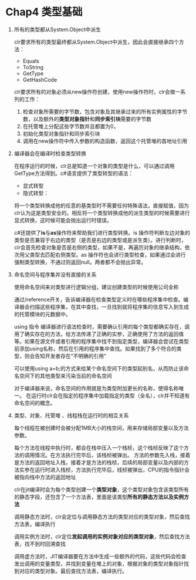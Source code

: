 # Chap4 类型基础
1. 所有的类型都从System.Object中派生

	clr要求所有的类型最终都从System.Object中派生，因此会直接继承四个方法：
	+ Equals
	+ ToString
	+ GetType
	+ GetHashCode
	
	clr要求所有的对象必须从new操作符创建，使用new操作符时，clr会做一系列的工作：
	1. 检查对象所需要的字节数，包含对象及其继承过来的所有实例属性的字节数，以及额外的**类型对象指针**和**同步索引块**需要的字节数
	1. 在托管堆上分配这些字节数并且都置为0，
	1. 初始化类型对象指针和同步索引块
	1. 调用在new操作符中传入参数的构造函数，返回这个托管堆的首地址引用
1. 编译器会在编译时检查类型转换
	
	在程序运行的时候，clr总是知道一个对象的类型是什么，可以通过调用GetType方法得到。c#语言提供了类型转型的语法：
	+ 显式转型
	+ 隐式转型：
	
	将一个类型转换成他的任意的基类型时不需要任何特殊语法，直接赋值，因为clr认为这是类型安全的。相反将一个类型转换成他的派生类型的时候需要进行显式转换，这时候可能会抛出运行时错误。
	
	c#还提供了**is**与**as**操作符来帮助我们进行类型转换。is 操作符判断左边对象的类型是否兼容于右边的类型（是否是右边的类型或是派生类）。进行判断时，clr会首先检查对象是否是右侧的类型，如果不是，再遍历对象的继承结构，依次用父类型去匹配右侧类型。as 操作符也会进行类型检查，如果通过会进行强制类型转换，不通过则返回null。两者都不会抛出异常。
1. 命名空间与程序集并没有直接的关系

	使用命名空间来对类型进行逻辑分组，建议创建类型的时候使用公司全称
	
	通过/reference开关，告诉编译器在检查类型定义时在哪些程序集中检查。编译器会扫描这些程序集，在其中查找，一旦找到就将程序集的信息写入到生成的托管模块的元数据中。
	
	using 指令
	编译器进行语法检查时，需要确认引用的每个类型都确实存在，调用了确实存在的方法，给方法传递了正确的实参，正确使用了方法的返回值等。如果在源文件或者引用的程序集中找不到指定类型，编译器会尝试在类型前添加using名称，然后在引用的程序集中查找。如果找到了多个符合的类型，则会告知开发者存在“不明确的引用”
	
	可以使用using a=b;的方式来给某个命名空间下的类型起别名，从而防止该命名空间下的其他类型来污染当前的命名空间
	
	对于编译器来说，命名空间的作用就是为类型附加更长的名称，使得名称唯一。
	在运行时clr会在指定的程序集中加载指定的类型（全名），clr并不知道有命名空间的概念。
	
	
1. 类型、对象、托管堆 、线程栈在运行时的相互关系

	每个线程在被创建时会被分配1MB大小的栈空间，用来存储局部变量以及方法参数。

	每个方法在线程中执行时，都会在栈中压入一个栈桢，这个栈桢反映了这个方法的调用情况。在方法执行完毕后，该栈桢被弹出。 方法的参数先入栈，接着是方法的返回地址入栈，接着才是方法的栈桢，后续的局部变量以及内部的方法实参在运行时进入栈桢，方法执行完毕后，线桢被弹出，CPU的指令指针会被指向栈中方法的返回地址
	
	clr在jit编译时会为每个类型创建一个**类型对象**，这个类型对象包含该类型所有的静态字段，还包含了一个方法表，里面是该类型**所有的静态方法以及实例方法**
	
	调用静态方法时，clr会定位与调用静态方法的类型对应的类型对象，然后查找方法表，编译执行
	
	调用实例方法时，clr定位**发起调用的实例对象对应的类型对象**，然后查找方法表，找不到时回溯查找
	
	调用虚方法时，JIT编译器要在方法中生成一些额外的代码，这些代码会检查发出调用的变量类型，并找到变量在堆上的对象，根据对象的类型对象指针找到对应的类型对象。最后查找方法表，编译执行。